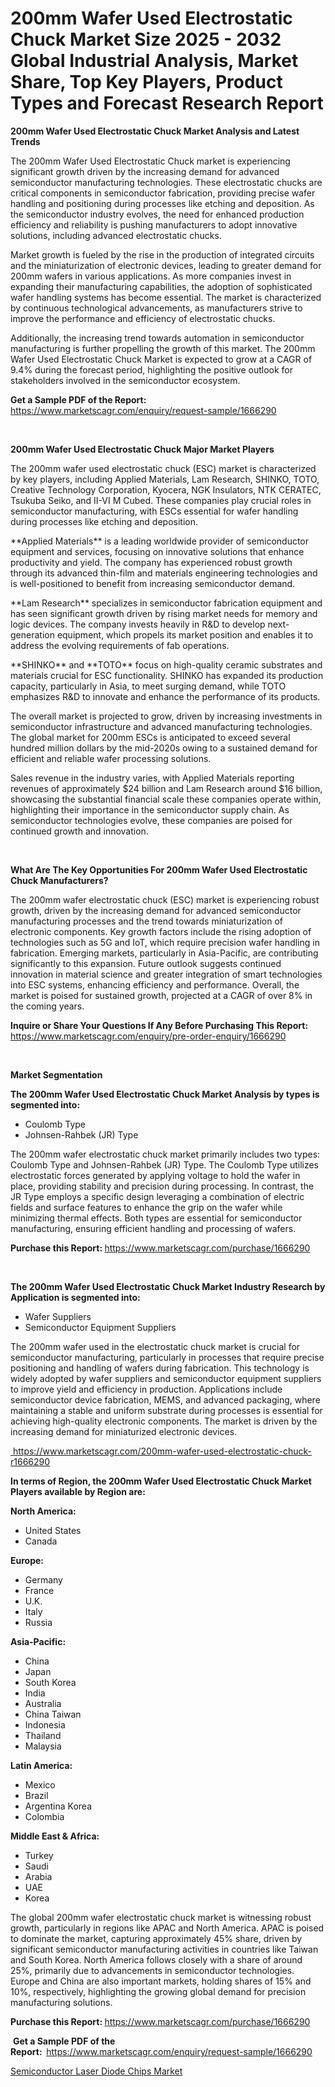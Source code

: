 <p><h1>200mm Wafer Used Electrostatic Chuck Market Size 2025 - 2032 Global Industrial Analysis, Market Share, Top Key Players, Product Types and Forecast Research Report</h1></p><p><strong>200mm Wafer Used Electrostatic Chuck Market Analysis and Latest Trends</strong></p>
<p><p>The 200mm Wafer Used Electrostatic Chuck market is experiencing significant growth driven by the increasing demand for advanced semiconductor manufacturing technologies. These electrostatic chucks are critical components in semiconductor fabrication, providing precise wafer handling and positioning during processes like etching and deposition. As the semiconductor industry evolves, the need for enhanced production efficiency and reliability is pushing manufacturers to adopt innovative solutions, including advanced electrostatic chucks.</p><p>Market growth is fueled by the rise in the production of integrated circuits and the miniaturization of electronic devices, leading to greater demand for 200mm wafers in various applications. As more companies invest in expanding their manufacturing capabilities, the adoption of sophisticated wafer handling systems has become essential. The market is characterized by continuous technological advancements, as manufacturers strive to improve the performance and efficiency of electrostatic chucks.</p><p>Additionally, the increasing trend towards automation in semiconductor manufacturing is further propelling the growth of this market. The 200mm Wafer Used Electrostatic Chuck Market is expected to grow at a CAGR of 9.4% during the forecast period, highlighting the positive outlook for stakeholders involved in the semiconductor ecosystem.</p></p>
<p><strong>Get a Sample PDF of the Report:&nbsp;</strong> <a href="https://www.marketscagr.com/enquiry/request-sample/1666290?utm_campaign=1999&utm_medium=2&utm_source=Github&utm_content=ia&utm_term=12022025&utm_id=200mm-wafer-used-electrostatic-chuck">https://www.marketscagr.com/enquiry/request-sample/1666290</a></p>
<p>&nbsp;</p>
<p><strong>200mm Wafer Used Electrostatic Chuck Major Market Players</strong></p>
<p><p>The 200mm wafer used electrostatic chuck (ESC) market is characterized by key players, including Applied Materials, Lam Research, SHINKO, TOTO, Creative Technology Corporation, Kyocera, NGK Insulators, NTK CERATEC, Tsukuba Seiko, and II-VI M Cubed. These companies play crucial roles in semiconductor manufacturing, with ESCs essential for wafer handling during processes like etching and deposition.</p><p>**Applied Materials** is a leading worldwide provider of semiconductor equipment and services, focusing on innovative solutions that enhance productivity and yield. The company has experienced robust growth through its advanced thin-film and materials engineering technologies and is well-positioned to benefit from increasing semiconductor demand.</p><p>**Lam Research** specializes in semiconductor fabrication equipment and has seen significant growth driven by rising market needs for memory and logic devices. The company invests heavily in R&D to develop next-generation equipment, which propels its market position and enables it to address the evolving requirements of fab operations.</p><p>**SHINKO** and **TOTO** focus on high-quality ceramic substrates and materials crucial for ESC functionality. SHINKO has expanded its production capacity, particularly in Asia, to meet surging demand, while TOTO emphasizes R&D to innovate and enhance the performance of its products.</p><p>The overall market is projected to grow, driven by increasing investments in semiconductor infrastructure and advanced manufacturing technologies. The global market for 200mm ESCs is anticipated to exceed several hundred million dollars by the mid-2020s owing to a sustained demand for efficient and reliable wafer processing solutions.</p><p>Sales revenue in the industry varies, with Applied Materials reporting revenues of approximately $24 billion and Lam Research around $16 billion, showcasing the substantial financial scale these companies operate within, highlighting their importance in the semiconductor supply chain. As semiconductor technologies evolve, these companies are poised for continued growth and innovation.</p></p>
<p>&nbsp;</p>
<p><strong>What Are The Key Opportunities For 200mm Wafer Used Electrostatic Chuck Manufacturers?</strong></p>
<p><p>The 200mm wafer electrostatic chuck (ESC) market is experiencing robust growth, driven by the increasing demand for advanced semiconductor manufacturing processes and the trend towards miniaturization of electronic components. Key growth factors include the rising adoption of technologies such as 5G and IoT, which require precision wafer handling in fabrication. Emerging markets, particularly in Asia-Pacific, are contributing significantly to this expansion. Future outlook suggests continued innovation in material science and greater integration of smart technologies into ESC systems, enhancing efficiency and performance. Overall, the market is poised for sustained growth, projected at a CAGR of over 8% in the coming years.</p></p>
<p><strong>Inquire or Share Your Questions If Any Before Purchasing This Report:</strong> <a href="https://www.marketscagr.com/enquiry/pre-order-enquiry/1666290?utm_campaign=1999&utm_medium=2&utm_source=Github&utm_content=ia&utm_term=12022025&utm_id=200mm-wafer-used-electrostatic-chuck">https://www.marketscagr.com/enquiry/pre-order-enquiry/1666290</a></p>
<p>&nbsp;</p>
<p><strong>Market Segmentation</strong></p>
<p><strong>The 200mm Wafer Used Electrostatic Chuck Market Analysis by types is segmented into:</strong></p>
<p><ul><li>Coulomb Type</li><li>Johnsen-Rahbek (JR) Type</li></ul></p>
<p><p>The 200mm wafer electrostatic chuck market primarily includes two types: Coulomb Type and Johnsen-Rahbek (JR) Type. The Coulomb Type utilizes electrostatic forces generated by applying voltage to hold the wafer in place, providing stability and precision during processing. In contrast, the JR Type employs a specific design leveraging a combination of electric fields and surface features to enhance the grip on the wafer while minimizing thermal effects. Both types are essential for semiconductor manufacturing, ensuring efficient handling and processing of wafers.</p></p>
<p><strong>Purchase this Report:&nbsp;</strong><a href="https://www.marketscagr.com/purchase/1666290?utm_campaign=1999&utm_medium=2&utm_source=Github&utm_content=ia&utm_term=12022025&utm_id=200mm-wafer-used-electrostatic-chuck">https://www.marketscagr.com/purchase/1666290</a></p>
<p>&nbsp;</p>
<p><strong>The 200mm Wafer Used Electrostatic Chuck Market Industry Research by Application is segmented into:</strong></p>
<p><ul><li>Wafer Suppliers</li><li>Semiconductor Equipment Suppliers</li></ul></p>
<p><p>The 200mm wafer used in the electrostatic chuck market is crucial for semiconductor manufacturing, particularly in processes that require precise positioning and handling of wafers during fabrication. This technology is widely adopted by wafer suppliers and semiconductor equipment suppliers to improve yield and efficiency in production. Applications include semiconductor device fabrication, MEMS, and advanced packaging, where maintaining a stable and uniform substrate during processes is essential for achieving high-quality electronic components. The market is driven by the increasing demand for miniaturized electronic devices.</p></p>
<p><a href="https://www.marketscagr.com/200mm-wafer-used-electrostatic-chuck-r1666290?utm_campaign=1999&utm_medium=2&utm_source=Github&utm_content=ia&utm_term=12022025&utm_id=200mm-wafer-used-electrostatic-chuck">&nbsp;https://www.marketscagr.com/200mm-wafer-used-electrostatic-chuck-r1666290</a></p>
<p><strong>In terms of Region, the 200mm Wafer Used Electrostatic Chuck Market Players available by Region are:</strong></p>
<p>
    <p> <strong> North America: </strong>
        <ul>
            <li>United States</li>
            <li>Canada</li>
        </ul>
        </p> 
    <p> <strong> Europe: </strong>
        <ul>
            <li>Germany</li>
            <li>France</li>
            <li>U.K.</li>
            <li>Italy</li>
            <li>Russia</li>
        </ul>
        </p> 
    <p> <strong> Asia-Pacific: </strong>
        <ul>
            <li>China</li>
            <li>Japan</li>
            <li>South Korea</li>
            <li>India</li>
            <li>Australia</li>
            <li>China Taiwan</li>
            <li>Indonesia</li>
            <li>Thailand</li>
            <li>Malaysia</li>
        </ul>
        </p> 
    <p> <strong> Latin America: </strong>
        <ul>
            <li>Mexico</li>
            <li>Brazil</li>
            <li>Argentina Korea</li>
            <li>Colombia</li>
        </ul>
        </p> 
    <p> <strong> Middle East & Africa: </strong>
        <ul>
            <li>Turkey</li>
            <li>Saudi</li>
            <li>Arabia</li>
            <li>UAE</li>
            <li>Korea</li>
        </ul>
    </p>
    </p>
<p><p>The global 200mm wafer electrostatic chuck market is witnessing robust growth, particularly in regions like APAC and North America. APAC is poised to dominate the market, capturing approximately 45% share, driven by significant semiconductor manufacturing activities in countries like Taiwan and South Korea. North America follows closely with a share of around 25%, primarily due to advancements in semiconductor technologies. Europe and China are also important markets, holding shares of 15% and 10%, respectively, highlighting the growing global demand for precision manufacturing solutions.</p></p>
<p><strong>Purchase this Report: </strong><a href="https://www.marketscagr.com/purchase/1666290?utm_campaign=1999&utm_medium=2&utm_source=Github&utm_content=ia&utm_term=12022025&utm_id=200mm-wafer-used-electrostatic-chuck">https://www.marketscagr.com/purchase/1666290</a></p>
<p>&nbsp;<strong>Get a Sample PDF of the Report:&nbsp;&nbsp;</strong><a href="https://www.marketscagr.com/enquiry/request-sample/1666290?utm_campaign=1999&utm_medium=2&utm_source=Github&utm_content=ia&utm_term=12022025&utm_id=200mm-wafer-used-electrostatic-chuck">https://www.marketscagr.com/enquiry/request-sample/1666290</a></p>
<p><strong></strong></p>
<p><p><a href="https://github.com/tamvrosiya/Market-Research-Report-List-6/blob/main/semiconductor-laser-diode-chips-market.md?utm_campaign=1999&utm_medium=2&utm_source=Github&utm_content=ia&utm_term=12022025&utm_id=200mm-wafer-used-electrostatic-chuck">Semiconductor Laser Diode Chips Market</a></p></p>
